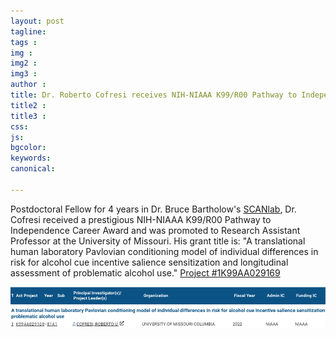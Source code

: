 ```yaml
---
layout: post
tagline: 
tags : 
img : 
img2 : 
img3 : 
author : 
title: Dr. Roberto Cofresi receives NIH-NIAAA K99/R00 Pathway to Independence Career Award
title2 : 
title3 : 
css: 
js: 
bgcolor: 
keywords: 
canonical:

---
```



Postdoctoral Fellow for 4 years in Dr. Bruce Bartholow's [SCANlab](https://www.scanlab.page/), Dr. Cofresi received a prestigious NIH-NIAAA K99/R00 Pathway to Independence Career Award and was promoted to Research Assistant Professor at the University of Missouri. <!--readmore--> His grant title is: "A translational human laboratory Pavlovian conditioning model of individual differences in risk for alcohol cue incentive salience sensitization and longitudinal assessment of problematic alcohol use." [Project #1K99AA029169](https://reporter.nih.gov/search/tURYy62-EU69c0YZtbTVqg/project-details/10371738) 


<span class="image fit"><img src="assets/images/news/Cofresi-k99.png" alt="" /></span>

 
